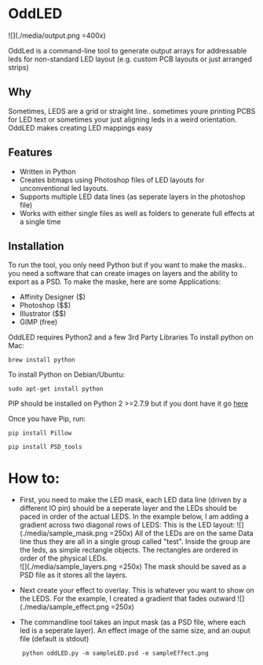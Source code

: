 # OddLED
![](./media/output.png =400x)

OddLed is a command-line tool to generate output arrays for addressable leds for non-standard LED layout (e.g. custom PCB layouts or just arranged strips)

## Why
Sometimes, LEDS are a grid or straight line.. sometimes youre printing PCBS for LED text or sometimes your just aligning leds in a weird orientation. OddLED makes creating LED mappings easy

## Features
- Written in Python
- Creates bitmaps using Photoshop files of LED layouts for unconventional led layouts.
- Supports multiple LED data lines (as seperate layers in the photoshop file)
- Works with either single files as well as folders to generate full effects at a single time

## Installation
To run the tool, you only need Python but if you want to make the masks.. you need a software that can create images on layers and the ability to export as a PSD.
To make the maske, here are some Applications:
- Affinity Designer ($)
- Photoshop ($$)
- Illustrator ($$)
- GIMP (free)

OddLED requires Python2 and a few 3rd Party Libraries
To install python on Mac:
```
brew install python
```
To install Python on Debian/Ubuntu:
```
sudo apt-get install python
```

PIP should be installed on Python 2 >=2.7.9 but if you dont have it go [here](https://pip.pypa.io/en/stable/installing/)

Once you have Pip, run:
```
pip install Pillow
```
```
pip install PSD_tools
```

# How to:
- First, you need to make the LED mask, each LED data line (driven by a different IO pin) should be a seperate layer and the LEDs should be paced in order of the actual LEDS. In the example below, I am adding a gradient across two diagonal rows of LEDS:
This is the LED layout:
![](./media/sample_mask.png =250x)
All of the LEDs are on the same Data line thus they are all in a single group called "test". Inside the group are the leds, as simple rectangle objects. The rectangles are ordered in order of the physical LEDs.  
![](./media/sample_layers.png =250x)
The mask should be saved as a PSD file as it stores all the layers. 

- Next create your effect to overlay. This is whatever you want to show on the LEDS. For the example, I created a gradient that fades outward
![](./media/sample_effect.png =250x)

- The commandline tool takes an input mask (as a PSD file, where each led is a seperate layer). An effect image of the same size, and an ouput file (default is stdout)
```
    python oddLED.py -m sampleLED.psd -e sampleEffect.png
```
